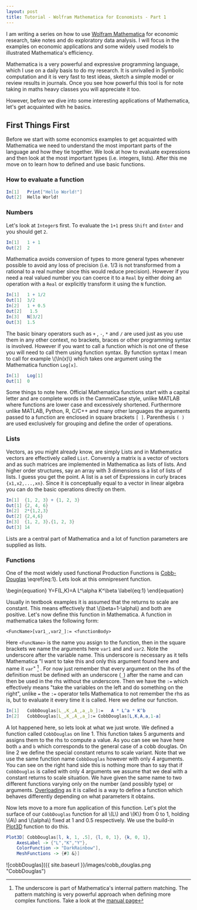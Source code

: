 ```yaml
---
layout: post
title: Tutorial - Wolfram Mathematica for Economists - Part 1
---
```



I am writing a series on how to use [Wolfram Mathematica](http://www.wolfram.com/mathematica/) for economic research, take notes and do exploratory data analysis.
I will focus in the examples on economic applications and some widely used models to illustrated Mathematica's efficiency.


Mathematica is a very powerful and expressive programming language, which I use on a daily basis to do my research. It is unrivalled in Symbolic computation and it is very fast to test ideas, sketch a simple model or review results in journals.
Once you see how powerful this tool is for note taking in maths heavy classes you will appreciate it too.

However, before we dive into some interesting applications of Mathematica, let's get acquainted with he basics.

## First Things First 

Before we start with some economics examples to get acquainted with Mathematica we need to understand the most important parts of the language and how they tie together. We look at how to evaluate expressions and then look at the most important types (i.e. integers, lists). After this me move on to learn how to defined and use basic functions.

### How to evaluate a function

```Mathematica
In[1]   Print["Hello World!"]
Out[2]  Hello World!
```

### Numbers

Let's look at `Integer`s first. To evaluate the `1+1` press `Shift` and `Enter` and you should get `2`.

```Mathematica
In[1]   1 + 1
Out[2]  2
```

Mathematica avoids conversion of types to more general types whenever possible to avoid any loss of precision (i.e. 1/3 is not transformed from a rational to a real number since this would reduce precision). However if you need a real valued number you can coerce it to a `Real` by either doing an operation with a `Real` or explicitly transform it  using the `N` function.

```Mathematica
In[1]   1 + 1/2
Out[1]  3/2
In[2]   1 + 0.5
Out[2]   1.5
In[3]   N[3/2]
Out[3]  1.5
```

The basic binary operators such as `+` , `-`, `*` and `/` are used just as you use them in any other context, no brackets, braces or other programming syntax is involved.
However if you want to call a function which is not one of these you will need to call them using function syntax. By function syntax I mean to call for example \\(\ln(x)\\) which takes one argument using the Mathematica function `Log[x]`.

```Mathematica
In[1]   Log[1]
Out[1]  0
```

Some things to note here. Official Mathematica functions start with a capital letter and are complete words in the CammelCase style, unlike MATLAB where functions are lower case and excessively shortened. Furthermore unlike MATLAB, Python, R, C/C++ and many other languages the arguments passed to a function are enclosed in square brackets `[ ]`. Parenthesis `( )` are used exclusively for grouping and define the order of operations.

### Lists
Vectors, as you might already know, are simply Lists and in Mathematica vectors are effectively called `List`.  Conversly a matrix is a vector of vectors and as such matrices are implemented in Mathematica as lists of lists.  And higher order structures, say an array with 3 dimensions is a list of lists of lists. I guess you get the point.
A list is a set of Expressions in curly braces `{x1,x2,...,xn}`.
Since it is conceptually equal to a vector in linear algebra you can do the basic operations directly on them. 

```mathematica
In[1]  {1, 2, 3} + {1, 2, 3}
Out[1] {2, 4, 6}
In[2]  2*{1,2,3}
Out[2] {2,4,6}
In[3]  {1, 2, 3}.{1, 2, 3}
Out[3] 14
```

Lists are a central part of Mathematica and a lot of function parameters are supplied as lists.
### Functions
One of the most widely used functional Production Functions is [Cobb-Douglas](en.wikipedia.org/wiki/Cobb–Douglas_production_function) \\eqref{eq:1}. Lets look at this omnipresent function.

\\begin{equation}
Y=F(L,K)=A L^\alpha K^\beta
\label{eq:1}
\\end{equation}


Usually in textbook examples it is assumed that the returns to scale
are constant. This means effectively that \\(\beta=1-\alpha\\) and
both are positive. Let's now define this function in Mathematica. A
function in mathematica takes the following form:

```
<FuncName>[var1_,var2_]:= <functionBody>
```

Here `<FuncName>` is the name you assign to the function, then in the square brackets we name the arguments here `var1` and and `var2`. Note the underscore after the variable name. This underscore is necessary as it tells Mathematica "I want to take this and only this argument found here and name it `var`" [^1] . For now just remember that every argument on the lhs of the definition must be defined with an underscore (`_`) after the name and can then be used in the rhs without the underscore.
Then we have the `:=` which effectively means "take the variables on the left and do something on the right", unlike `=` the `:=` operator tells Mathematica to not remember the rhs as is, but to evaluate it every time it is called.
Here we define our function. 

```mathematica
In[1]   CobbDouglas[L_,K_,A_,a_,b_]:=   A * L^a * K^b
In[2]   CobbDouglas[L_,K_,A_,a_]:= CobbDouglas[L,K,A,a,1-a]
```

A lot happened here, so lets look at what we just wrote. We defined a function called `CobbDouglas` on line 1. This function takes 5 arguments and assigns them to the rhs to compute a value. As you can see we have here both `a` and `b` which corresponds to the general case of a cobb douglas.
On line 2 we define the special constant returns to scale variant. Note that we use the same function name `CobbDouglas`  however with only 4 arguments. You can see on the right hand side this is nothing more than to say that if `CobbDouglas`  is called with only 4 arguments we assume that we deal with a constant returns to scale situation. We have given the same name to two different functions varying only on the number (and possibly type) or arguments. [Overloading](http://en.wikipedia.org/wiki/Operator_overloading) as it is called is a way to define a function which behaves differently depending on what parameters it obtains.

Now lets move to a more fun application of this function. 
Let's plot the surface of our `CobbDouglas` function for all \\(L\\) and \\(K\\) from 0 to 1, holding \\(A\\) and \\(\alpha\\) fixed at 1 and 0.5 respectively.
We use the build-in [Plot3D](https://reference.wolfram.com/language/ref/Plot3D.html) function to do this.

```Mathematica
Plot3D[ CobbDouglas[l, k, 1, .5], {l, 0, 1}, {k, 0, 1},
    AxesLabel -> {"L","K","Y"}, 
    ColorFunction -> "DarkRainbow"],
    MeshFunctions -> {#3 &}]
```

![cobbDouglas]({{ site.baseurl }}/images/cobb_douglas.png "CobbDouglas")



[^1]: The underscore is part of Mathematica's internal pattern matching. The pattern matching is very powerful approach when defining more complex functions. Take a look at the [manual page](https://reference.wolfram.com/language/guide/Patterns.html)






